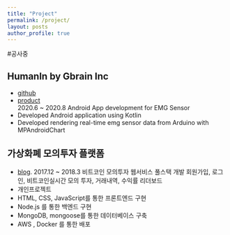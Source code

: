 ```yaml
---
title: "Project"
permalink: /project/
layout: posts
author_profile: true
---
```



#공사중

## HumanIn by Gbrain Inc
- [github](https://github.com/gBrain-Development/HumanToHumanInterfaceAndroid)  
- [product](http://gbrainlife.com/index.php?hCode=PRODUCT_LIST&cate_idx=21)  
2020.6 ~ 2020.8
Android App development for EMG Sensor
- Developed Android application using Kotlin
- Developed rendering real-time emg sensor data from Arduino with MPAndroidChart

## 가상화폐 모의투자 플랫폼
- [blog](https://blog.naver.com/fastcampus/221223007040). 
2017.12 ~ 2018.3
비트코인 모의투자 웹서비스 풀스택 개발
회원가입, 로그인, 비트코인실시간 모의 투자, 거래내역, 수익률 리더보드
- 개인프로젝트
- HTML, CSS, JavaScript를 통한 프론트엔드 구현
- Node.js 를 통한 백엔드 구현
- MongoDB, mongoose를 통한 데이터베이스 구축
- AWS , Docker 를 통한 배포
